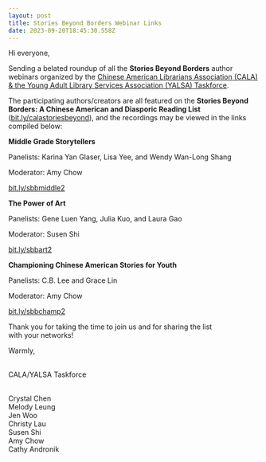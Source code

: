 ```yaml
---
layout: post
title: Stories Beyond Borders Webinar Links
date: 2023-09-20T18:45:30.558Z
---
```

Hi everyone,

Sending a belated roundup of all the **Stories Beyond Borders** author webinars organized by the [Chinese American Librarians Association (CALA) & the Young Adult Library Services Association (YALSA) Taskforce](https://nam11.safelinks.protection.outlook.com/?url=https%3A%2F%2Fwww.ala.org%2Fyalsa%2Fworkingwithyalsa%2Ftf%23CALA%2FYALSA&data=05%7C01%7Cw.liu%40louisville.edu%7C4e2ab45a39584271c45308dbb96a37cb%7Cdd246e4a54344e158ae391ad9797b209%7C0%7C0%7C638307638094076420%7CUnknown%7CTWFpbGZsb3d8eyJWIjoiMC4wLjAwMDAiLCJQIjoiV2luMzIiLCJBTiI6Ik1haWwiLCJXVCI6Mn0%3D%7C3000%7C%7C%7C&sdata=nSTsomlVnvv%2FD10y5jmIwGyqYbrZYtK1b5Mp0digKiI%3D&reserved=0). 

The participating authors/creators are all featured on the **Stories Beyond Borders: A Chinese American and Diasporic Reading List** ([bit.ly/calastoriesbeyond](https://nam11.safelinks.protection.outlook.com/?url=http%3A%2F%2Fbit.ly%2Fcalastoriesbeyond&data=05%7C01%7Cw.liu%40louisville.edu%7C4e2ab45a39584271c45308dbb96a37cb%7Cdd246e4a54344e158ae391ad9797b209%7C0%7C0%7C638307638094076420%7CUnknown%7CTWFpbGZsb3d8eyJWIjoiMC4wLjAwMDAiLCJQIjoiV2luMzIiLCJBTiI6Ik1haWwiLCJXVCI6Mn0%3D%7C3000%7C%7C%7C&sdata=14cE2q5psZ14w7lw1hk1RjvXi4a5W%2FSLLkbW0gwCEXs%3D&reserved=0)), and the recordings may be viewed in the links compiled below:

**Middle Grade Storytellers**

Panelists: Karina Yan Glaser, Lisa Yee, and Wendy Wan-Long Shang

Moderator: Amy Chow

[bit.ly/sbbmiddle2](https://nam11.safelinks.protection.outlook.com/?url=https%3A%2F%2Fbit.ly%2Fsbbmiddle2&data=05%7C01%7Cw.liu%40louisville.edu%7C4e2ab45a39584271c45308dbb96a37cb%7Cdd246e4a54344e158ae391ad9797b209%7C0%7C0%7C638307638094076420%7CUnknown%7CTWFpbGZsb3d8eyJWIjoiMC4wLjAwMDAiLCJQIjoiV2luMzIiLCJBTiI6Ik1haWwiLCJXVCI6Mn0%3D%7C3000%7C%7C%7C&sdata=AV515dIrUOScF9O62SPsLpa35k4aKJTWMhcuNA0iyNc%3D&reserved=0)

**The Power of Art**

Panelists: Gene Luen Yang, Julia Kuo, and Laura Gao

Moderator: Susen Shi 

[bit.ly/sbbart2](https://nam11.safelinks.protection.outlook.com/?url=http%3A%2F%2Fbit.ly%2Fsbbart2&data=05%7C01%7Cw.liu%40louisville.edu%7C4e2ab45a39584271c45308dbb96a37cb%7Cdd246e4a54344e158ae391ad9797b209%7C0%7C0%7C638307638094076420%7CUnknown%7CTWFpbGZsb3d8eyJWIjoiMC4wLjAwMDAiLCJQIjoiV2luMzIiLCJBTiI6Ik1haWwiLCJXVCI6Mn0%3D%7C3000%7C%7C%7C&sdata=U4pedoWCTFy9eYQ2MMi2tNc8QkcB%2Bdyma4LhaMdM3JM%3D&reserved=0)

**Championing Chinese American Stories for Youth**

Panelists: C.B. Lee and Grace Lin

Moderator: Amy Chow

[bit.ly/sbbchamp2](https://nam11.safelinks.protection.outlook.com/?url=https%3A%2F%2Fbit.ly%2Fsbbchamp2&data=05%7C01%7Cw.liu%40louisville.edu%7C4e2ab45a39584271c45308dbb96a37cb%7Cdd246e4a54344e158ae391ad9797b209%7C0%7C0%7C638307638094076420%7CUnknown%7CTWFpbGZsb3d8eyJWIjoiMC4wLjAwMDAiLCJQIjoiV2luMzIiLCJBTiI6Ik1haWwiLCJXVCI6Mn0%3D%7C3000%7C%7C%7C&sdata=%2Fg48bwez2kAQIjqwrkD5lflXGAJ4Y2o%2BaFHDWs7qGRs%3D&reserved=0)

Thank you for taking the time to join us and for sharing the list with your networks!

Warmly,

\
CALA/YALSA Taskforce

\
Crystal Chen\
Melody Leung\
Jen Woo\
Christy Lau\
Susen Shi\
Amy Chow\
Cathy Andronik
